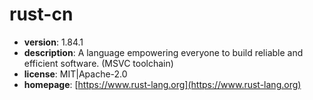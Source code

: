 # rust-cn

- **version**: 1.84.1
- **description**: A language empowering everyone to build reliable and efficient software. (MSVC toolchain)
- **license**: MIT|Apache-2.0
- **homepage**: [https://www.rust-lang.org](https://www.rust-lang.org)

